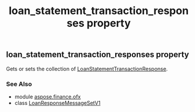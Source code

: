 ﻿---
title: loan_statement_transaction_responses property
second_title: Aspose.Finance for Python via .NET API References
description: 
type: docs
weight: 70
url: /python-net/aspose.finance.ofx/loanresponsemessagesetv1/loan_statement_transaction_responses/
is_root: false
---

## loan_statement_transaction_responses property


Gets or sets the collection of [LoanStatementTransactionResponse](/finance/python-net/aspose.finance.ofx.loan/loanstatementtransactionresponse).

### See Also
* module [aspose.finance.ofx](../../)
* class [LoanResponseMessageSetV1](/finance/python-net/aspose.finance.ofx/loanresponsemessagesetv1)
